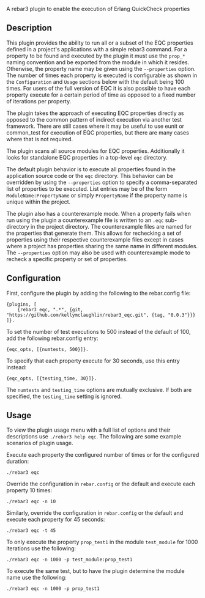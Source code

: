 A rebar3 plugin to enable the execution of Erlang QuickCheck properties

## Description

This plugin provides the ability to run all or a subset of the EQC
properties defined in a project's applications with a simple rebar3
command. For a property to be found and executed by the plugin it must
use the `prop_*` naming convention and be exported from the module in
which it resides. Otherwise, the property name may be given using the
`--properties` option. The number of times each property is executed
is configurable as shown in the `Configuration` and `Usage` sections
below with the default being 100 times. For users of the full version
of EQC it is also possible to have each property execute for a certain
period of time as opposed to a fixed number of iterations per
property.

The plugin takes the approach of executing EQC properties directly as
opposed to the common pattern of indirect execution via another test
framework. There are still cases where it may be useful to use eunit
or common_test for execution of EQC properties, but there are many
cases where that is not required.

The plugin scans all source modules for EQC properties. Additionally
it looks for standalone EQC properties in a top-level `eqc` directory.

The default plugin behavior is to execute all properties found in the
application source code or the `eqc` directory. This behavior can be
overridden by using the `--properties` option to specify a
comma-separated list of properties to be executed. List entries may be
of the form `ModuleName:PropertyName` or simply `PropertyName` if the
property name is unique within the project.

The plugin also has a counterexample mode. When a property fails when
run using the plugin a counterexample file is written to an `.eqc`
sub-directory in the project directory. The counterexample files are
named for the properties that generate them. This allows for
rechecking a set of properties using their respective counterexample
files except in cases where a project has properties sharing the same
name in different modules. The `--properties` option may also be used
with counterexample mode to recheck a specific property or set of
properties.

## Configuration

First, configure the plugin by adding the following to the
rebar.config file:

```
{plugins, [
    {rebar3_eqc, ".*", {git, "https://github.com/kellymclaughlin/rebar3_eqc.git", {tag, "0.0.3"}}}
]}.

```

To set the number of test executions to 500 instead of the default of
100, add the following rebar.config entry:

```
{eqc_opts, [{numtests, 500}]}.
```

To specify that each property execute for 30 seconds, use this entry instead:

```
{eqc_opts, [{testing_time, 30}]}.
```

The `numtests` and `testing_time` options are mutually exclusive. If
both are specified, the `testing_time` setting is ignored.

## Usage

To view the plugin usage menu with a full list of options and their
descriptions use `./rebar3 help eqc`. The following are some example
scenarios of plugin usage.

Execute each property the configured number of times or for the
configured duration:

```
./rebar3 eqc
```

Override the configuration in `rebar.config` or the default and
execute each property 10 times:

```
./rebar3 eqc -n 10
```

Similarly, override the configuration in `rebar.config` or the default
and execute each property for 45 seconds:

```
./rebar3 eqc -t 45
```

To only execute the property `prop_test1` in the module `test_module`
for 1000 iterations use the following:

```
./rebar3 eqc -n 1000 -p test_module:prop_test1
```

To execute the same test, but to have the plugin determine the module
name use the following:

```
./rebar3 eqc -n 1000 -p prop_test1
```
